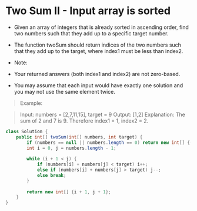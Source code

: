 # Two Sum II - Input array is sorted
- Given an array of integers that is already sorted in ascending order, find two numbers such that they add up to a specific target number.

- The function twoSum should return indices of the two numbers such that they add up to the target, where index1 must be less than index2.

- Note:

- Your returned answers (both index1 and index2) are not zero-based.
- You may assume that each input would have exactly one solution and you may not use the same element twice.

> Example:

> Input: numbers = [2,7,11,15], target = 9
> Output: [1,2]
> Explanation: The sum of 2 and 7 is 9. Therefore index1 = 1, index2 = 2.

```java
class Solution {
    public int[] twoSum(int[] numbers, int target) {
        if (numbers == null || numbers.length == 0) return new int[] {-1, -1};
        int i = 0, j = numbers.length - 1;
        
        while (i + 1 < j) {
            if (numbers[i] + numbers[j] < target) i++;
            else if (numbers[i] + numbers[j] > target) j--;
            else break;
        }
        
        return new int[] {i + 1, j + 1};
    }
}
```
